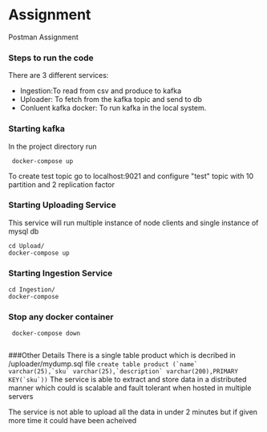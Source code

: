 # Assignment
Postman Assignment

### Steps to run the code
 There are 3 different services:
  * Ingestion:To read from csv and produce to kafka
  * Uploader: To fetch from the kafka topic and send to db
  * Conluent kafka docker: To run kafka in the local system.

 ### Starting kafka
 In the project directory run
     
     docker-compose up 
     
  To create test topic go to localhost:9021 and configure "test" topic with 10 partition and 2 replication factor
  
 ### Starting Uploading Service
  This service will run multiple instance of node clients and single instance of mysql db
  ``` 
  cd Upload/
  docker-compose up
  ```
  
  ### Starting Ingestion Service
   ``` 
   cd Ingestion/
   docker-compose
   ```
   
   ### Stop any docker container
   ```
    docker-compose down
    
   ```
   
   ###Other Details
   There is a single table product which is decribed in /uploader/mydump.sql file
    ```
      create table product (`name` varchar(25),`sku` varchar(25),`description` varchar(200),PRIMARY KEY(`sku`))
     ```
   The service is able to extract and store data in a distributed manner which could is scalable and fault tolerant when hosted in multiple servers 
   
   The service is not able to upload all the data in under 2 minutes but if given more time it could have been acheived

